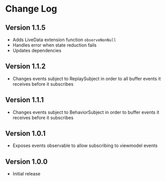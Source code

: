 Change Log
==========

Version 1.1.5
----------------------------

 * Adds LiveData extension function `observeNonNull`
 * Handles error when state reduction fails
 * Updates dependencies

Version 1.1.2
----------------------------

  * Changes events subject to ReplaySubject in order to all buffer events it receives before it subscribes

Version 1.1.1
----------------------------

  * Changes events subject to BehaviorSubject in order to buffer events it receives before it subscribes

Version 1.0.1
----------------------------

  * Exposes events observable to allow subscribing to viewmodel events

Version 1.0.0
----------------------------

  * Initial release